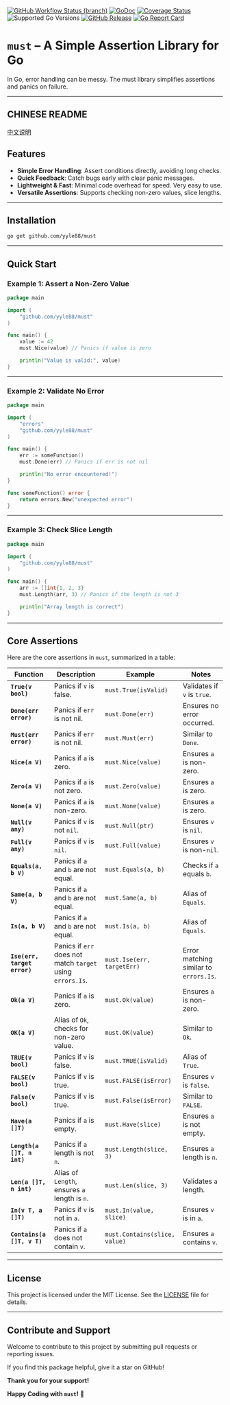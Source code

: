 [![GitHub Workflow Status (branch)](https://img.shields.io/github/actions/workflow/status/yyle88/must/release.yml?branch=main&label=BUILD)](https://github.com/yyle88/must/actions/workflows/release.yml?query=branch%3Amain)
[![GoDoc](https://pkg.go.dev/badge/github.com/yyle88/must)](https://pkg.go.dev/github.com/yyle88/must)
[![Coverage Status](https://img.shields.io/coveralls/github/yyle88/must/master.svg)](https://coveralls.io/github/yyle88/must?branch=main)
![Supported Go Versions](https://img.shields.io/badge/Go-1.22%2C%201.23-lightgrey.svg)
[![GitHub Release](https://img.shields.io/github/release/yyle88/must.svg)](https://github.com/yyle88/must/releases)
[![Go Report Card](https://goreportcard.com/badge/github.com/yyle88/must)](https://goreportcard.com/report/github.com/yyle88/must)

# `must` – A Simple Assertion Library for Go

In Go, error handling can be messy. The must library simplifies assertions and panics on failure.

---

## CHINESE README

[中文说明](README.zh.md)

## Features

- **Simple Error Handling**: Assert conditions directly, avoiding long checks.
- **Quick Feedback**: Catch bugs early with clear panic messages.
- **Lightweight & Fast**: Minimal code overhead for speed. Very easy to use.
- **Versatile Assertions**: Supports checking non-zero values, slice lengths.

---

## Installation

```bash
go get github.com/yyle88/must
```

---

## Quick Start

### Example 1: Assert a Non-Zero Value

```go
package main

import (
	"github.com/yyle88/must"
)

func main() {
	value := 42
	must.Nice(value) // Panics if value is zero

	println("Value is valid:", value)
}
```

---

### Example 2: Validate No Error

```go
package main

import (
	"errors"
	"github.com/yyle88/must"
)

func main() {
	err := someFunction()
	must.Done(err) // Panics if err is not nil

	println("No error encountered!")
}

func someFunction() error {
	return errors.New("unexpected error")
}
```

---

### Example 3: Check Slice Length

```go
package main

import (
	"github.com/yyle88/must"
)

func main() {
	arr := []int{1, 2, 3}
	must.Length(arr, 3) // Panics if the length is not 3

	println("Array length is correct")
}
```

---

## Core Assertions

Here are the core assertions in `must`, summarized in a table:

| **Function**                 | **Description**                                            | **Example**                   | **Notes**                              |
|------------------------------|------------------------------------------------------------|-------------------------------|----------------------------------------|
| **`True(v bool)`**           | Panics if `v` is false.                                    | `must.True(isValid)`          | Validates if `v` is `true`.            |
| **`Done(err error)`**        | Panics if `err` is not nil.                                | `must.Done(err)`              | Ensures no error occurred.             |
| **`Must(err error)`**        | Panics if `err` is not nil.                                | `must.Must(err)`              | Similar to `Done`.                     |
| **`Nice(a V)`**              | Panics if `a` is zero.                                     | `must.Nice(value)`            | Ensures `a` is non-zero.               |
| **`Zero(a V)`**              | Panics if `a` is not zero.                                 | `must.Zero(value)`            | Ensures `a` is zero.                   |
| **`None(a V)`**              | Panics if `a` is non-zero.                                 | `must.None(value)`            | Ensures `a` is zero.                   |
| **`Null(v any)`**            | Panics if `v` is not `nil`.                                | `must.Null(ptr)`              | Ensures `v` is `nil`.                  |
| **`Full(v any)`**            | Panics if `v` is `nil`.                                    | `must.Full(value)`            | Ensures `v` is non-`nil`.              |
| **`Equals(a, b V)`**         | Panics if `a` and `b` are not equal.                       | `must.Equals(a, b)`           | Checks if `a` equals `b`.              |
| **`Same(a, b V)`**           | Panics if `a` and `b` are not equal.                       | `must.Same(a, b)`             | Alias of `Equals`.                     |
| **`Is(a, b V)`**             | Panics if `a` and `b` are not equal.                       | `must.Is(a, b)`               | Alias of `Equals`.                     |
| **`Ise(err, target error)`** | Panics if `err` does not match `target` using `errors.Is`. | `must.Ise(err, targetErr)`    | Error matching similar to `errors.Is`. |
| **`Ok(a V)`**                | Panics if `a` is zero.                                     | `must.Ok(value)`              | Ensures `a` is non-zero.               |
| **`OK(a V)`**                | Alias of `Ok`, checks for non-zero value.                  | `must.OK(value)`              | Similar to `Ok`.                       |
| **`TRUE(v bool)`**           | Panics if `v` is false.                                    | `must.TRUE(isValid)`          | Alias of `True`.                       |
| **`FALSE(v bool)`**          | Panics if `v` is true.                                     | `must.FALSE(isError)`         | Ensures `v` is `false`.                |
| **`False(v bool)`**          | Panics if `v` is true.                                     | `must.False(isError)`         | Similar to `FALSE`.                    |
| **`Have(a []T)`**            | Panics if `a` is empty.                                    | `must.Have(slice)`            | Ensures `a` is not empty.              |
| **`Length(a []T, n int)`**   | Panics if `a` length is not `n`.                           | `must.Length(slice, 3)`       | Ensures `a` length is `n`.             |
| **`Len(a []T, n int)`**      | Alias of `Length`, ensures `a` length is `n`.              | `must.Len(slice, 3)`          | Validates `a` length.                  |
| **`In(v T, a []T)`**         | Panics if `v` is not in `a`.                               | `must.In(value, slice)`       | Ensures `v` is in `a`.                 |
| **`Contains(a []T, v T)`**   | Panics if `a` does not contain `v`.                        | `must.Contains(slice, value)` | Ensures `a` contains `v`.              |

---

## License

This project is licensed under the MIT License. See the [LICENSE](LICENSE) file for details.

---

## Contribute and Support

Welcome to contribute to this project by submitting pull requests or reporting issues.

If you find this package helpful, give it a star on GitHub!

**Thank you for your support!**

**Happy Coding with `must`!** 🎉
